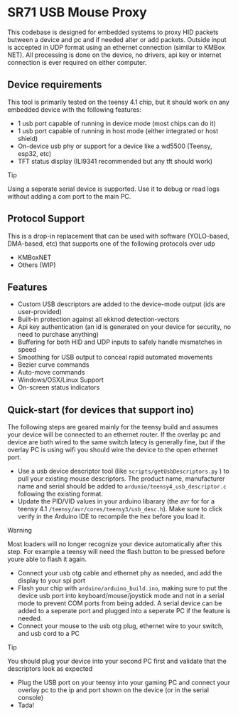 # SR71 USB Mouse Proxy

This codebase is designed for embedded systems to proxy HID packets butween a device and pc and if needed alter or add packets. Outside input is accepted in UDP format using an ethernet connection (similar to KMBox NET). All processing is done on the device, no drivers, api key or internet connection is ever required on either computer. 

## Device requirements

This tool is primarily tested on the teensy 4.1 chip, but it should work on any embedded device with the following features:

- 1 usb port capable of running in device mode (most chips can do it)
- 1 usb port capable of running in host mode (either integrated or host shield)
- On-device usb phy or support for a device like a wd5500 (Teensy, esp32, etc)
- TFT status display (ILI9341 recommended but any tft should work)
> [!TIP]
> Using a seperate serial device is supported. Use it to debug or read logs without adding a com port to the main PC.

## Protocol Support

This is a drop-in replacement that can be used with software (YOLO-based, DMA-based, etc) that supports one of the following protocols over udp

- KMBoxNET
- Others (WIP)

## Features

- Custom USB descriptors are added to the device-mode output (ids are user-provided)
- Built-in protection against all ekknod detection-vectors
- Api key authentication (an id is generated on your device for security, no need to purchase anything)
- Buffering for both HID and UDP inputs to safely handle mismatches in speed
- Smoothing for USB output to conceal rapid automated movements
- Bezier curve commands
- Auto-move commands
- Windows/OSX/Linux Support
- On-screen status indicators

## Quick-start (for devices that support ino)

The following steps are geared mainly for the teensy build and assumes your device will be connected to an ethernet router. If the overlay pc and device are both wired to the same switch latecy is generally fine, but if the overlay PC is using wifi you should wire the device to the open ethernet port.

- Use a usb device descriptor tool (like `scripts/getUsbDescriptors.py` ) to pull your existing mouse descriptors. The product name, manufacturer name and serial should be added to `ardunio/teensy4_usb_descriptor.c` following the existing format. 
- Update the PID/VID values in your arduino libarary (the avr for for a teensy 4.1 `/teensy/avr/cores/teensy3/usb_desc.h`). Make sure to click verify in the Arduino IDE to recompile the hex before you load it. 
> [!WARNING]  
> Most loaders will no longer recognize your device automatically after this step. For example a teensy will need the flash button to be pressed before youre able to flash it again. 
- Connect your usb otg cable and ethernet phy as needed, and add the display to your spi port
- Flash your chip with `arduino/arduino_build.ino`, making sure to put the device usb port into keyboard/mouse/joystick mode and not in a serial mode to prevent COM ports from being added. A serial device can be added to a seperate port and plugged into a seperate PC if the feature is needed.
- Connect your mouse to the usb otg plug, ethernet wire to your switch, and usb cord to a PC
> [!TIP]
> You should plug your device into your second PC first and validate that the descriptors look as expected
- Plug the USB port on your teensy into your gaming PC and connect your overlay pc to the ip and port shown on the device (or in the serial console)
- Tada!
